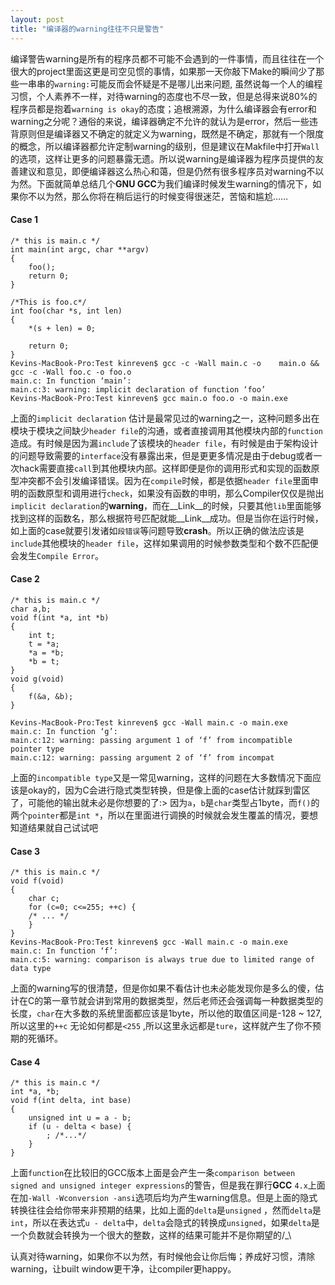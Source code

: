 ```yaml
---
layout: post
title: "编译器的warning往往不只是警告"
---
```


编译警告warning是所有的程序员都不可能不会遇到的一件事情，而且往往在一个很大的project里面这更是司空见惯的事情，如果那一天你敲下Make的瞬间少了那些一串串的`warning:`可能反而会怀疑是不是哪儿出来问题, 虽然说每一个人的编程习惯，个人素养不一样，对待warning的态度也不尽一致，但是总得来说80%的程序员都是抱着`warning is okay`的态度；追根溯源，为什么编译器会有error和warning之分呢？通俗的来说，编译器确定不允许的就认为是error，然后一些违背原则但是编译器又不确定的就定义为warning，既然是不确定，那就有一个限度的概念，所以编译器都允许定制warning的级别，但是建议在Makfile中打开`Wall`的选项，这样让更多的问题暴露无遗。所以说warning是编译器为程序员提供的友善建议和意见，即便编译器这么热心和蔼，但是仍然有很多程序员对warning不以为然。下面就简单总结几个**GNU GCC**为我们编译时候发生warning的情况下，如果你不以为然，那么你将在稍后运行的时候变得很迷茫，苦恼和尴尬……

#### Case 1

	/* this is main.c */
	int main(int argc, char **argv)
	{
		foo();
	 	return 0;
	}
 
	/*This is foo.c*/
	int foo(char *s, int len)
	{
		*(s + len) = 0;
		
	    return 0;
	}
	Kevins-MacBook-Pro:Test kinreven$ gcc -c -Wall main.c -o 	main.o && gcc -c -Wall foo.c -o foo.o
	main.c: In function ‘main’:
	main.c:3: warning: implicit declaration of function ‘foo’
	Kevins-MacBook-Pro:Test kinreven$ gcc main.o foo.o -o main.exe

上面的`implicit declaration` 估计是最常见过的warning之一，这种问题多出在模块于模块之间缺少`header file`的沟通，或者直接调用其他模块内部的`function`造成。有时候是因为漏`include`了该模块的`header file`，有时候是由于架构设计的问题导致需要的`interface`没有暴露出来，但是更更多情况是由于debug或者一次hack需要直接`call`到其他模块内部。这样即便是你的调用形式和实现的函数原型冲突都不会引发编译错误。因为在`compile`时候，都是依据`header file`里面申明的函数原型和调用进行`check`，如果没有函数的申明，那么Compiler仅仅是抛出`implicit declaration`的**warning**，而在__Link__的时候，只要其他`lib`里面能够找到这样的函数名，那么根据符号匹配就能__Link__成功。但是当你在运行时候，如上面的case就要引发诸如`段错误`等问题导致**crash**。所以正确的做法应该是`include`其他模块的`header file`，这样如果调用的时候参数类型和个数不匹配便会发生`Compile Error`。

#### Case 2

	/* this is main.c */
	char a,b;
	void f(int *a, int *b)
	{
		int t;
		t = *a;
    	*a = *b;
    	*b = t;
	}
	void g(void)
	{
		f(&a, &b);
	}

	Kevins-MacBook-Pro:Test kinreven$ gcc -Wall main.c -o main.exe
	main.c: In function ‘g’:
	main.c:12: warning: passing argument 1 of ‘f’ from incompatible pointer type
	main.c:12: warning: passing argument 2 of ‘f’ from incompat
	
上面的`incompatible type`又是一常见warning，这样的问题在大多数情况下面应该是okay的，因为C会进行隐式类型转换，但是像上面的case估计就踩到雷区了，可能他的输出就未必是你想要的了:> 因为`a`，`b`是`char`类型占1byte，而`f()`的两个`pointer`都是`int *`，所以在里面进行调换的时候就会发生覆盖的情况，要想知道结果就自己试试吧

#### Case 3

	/* this is main.c */
	void f(void)
	{
    	char c;
    	for (c=0; c<=255; ++c) {
    	/* ... */
    	}
	}
	Kevins-MacBook-Pro:Test kinreven$ gcc -Wall main.c -o main.exe
	main.c: In function ‘f’:
	main.c:5: warning: comparison is always true due to limited range of data type
	
上面的warning写的很清楚，但是你如果不看估计也未必能发现你是多么的傻，估计在C的第一章节就会讲到常用的数据类型，然后老师还会强调每一种数据类型的长度，`char`在大多数的系统里面都应该是1byte，所以他的取值区间是-128 ~ 127,所以这里的`++c` 无论如何都是`<255` ,所以这里永远都是`ture`，这样就产生了你不预期的死循环。

#### Case 4    

	/* this is main.c */
	int *a, *b;
	void f(int delta, int base)
	{
	    unsigned int u = a - b;
	    if (u - delta < base) {
	        ; /*...*/
	    }
	}    

上面`function`在比较旧的GCC版本上面是会产生一条`comparison between signed and unsigned integer expressions`的警告，但是我在罪行**GCC** `4.x`上面在加`-Wall -Wconversion -ansi`选项后均为产生warning信息。但是上面的隐式转换往往会给你带来非预期的结果，比如上面的`delta`是`unsigned` ，然而`delta`是`int`，所以在表达式`u - delta`中，`delta`会隐式的转换成`unsigned`，如果`delta`是一个负数就会转换为一个很大的整数，这样的结果可能并不是你期望的/_\

认真对待warning，如果你不以为然，有时候他会让你后悔；养成好习惯，清除warning，让built window更干净，让compiler更happy。
